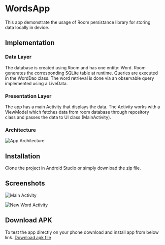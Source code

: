 # WordsApp
This app demonstrate the usage of Room persistance library for storing data locally in device.

## Implementation
### Data Layer
The database is created using Room and has one entity: Word. Room generates the corresponding SQLite table at runtime.
Queries are executed in the WordDao class. The word retrieval is done via an observable query implemented using a LiveData. 

### Presentation Layer
The app has a main Activity that displays the data. The Activity works with a ViewModel which fetches data from room database through repository class
and passes the data to UI class (MainActivity).

### Architecture
![App Architecture](https://codelabs.developers.google.com/codelabs/android-training-livedata-viewmodel/img/1205d9f95688b35b.png)

## Installation
Clone the project in Android Studio or simply download the zip file.

## Screenshots
![Main Activity](https://codelabs.developers.google.com/codelabs/android-training-livedata-viewmodel/img/f79b6d29612488b2.png)

![New Word Activity](https://codelabs.developers.google.com/codelabs/android-training-livedata-viewmodel/img/9f96622d49695bd5.png)

## Download APK
To test the app directly on your phone download and install app from below link.
[Download apk file](https://drive.google.com/file/d/10A-VsOBsCPY8XNqjPE5ZEhyqrrbsHTKr/view?usp=sharing)
